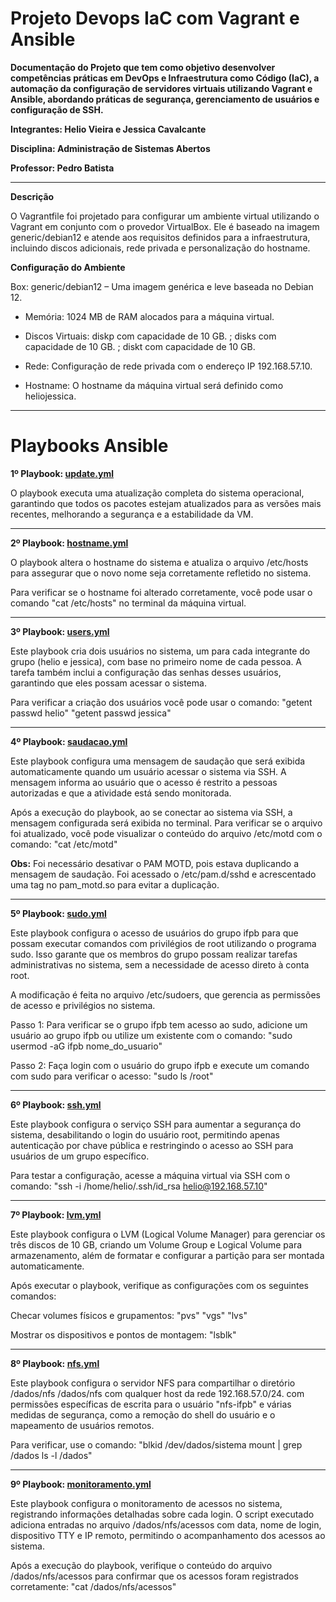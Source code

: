 # Projeto Devops IaC com Vagrant e Ansible 

**Documentação do Projeto que tem como objetivo desenvolver competências práticas em DevOps e Infraestrutura como Código (IaC), a automação da configuração de servidores virtuais utilizando Vagrant e Ansible, abordando práticas de segurança, gerenciamento de usuários e configuração de SSH.**

**Integrantes: Helio Vieira e Jessica Cavalcante**

**Disciplina: Administração de Sistemas Abertos**

**Professor: Pedro Batista**
_______________________________________________________________________________________________

**Descrição**

O Vagrantfile foi projetado para configurar um ambiente virtual utilizando o Vagrant em conjunto com o provedor VirtualBox. Ele é baseado na imagem generic/debian12 e atende aos requisitos definidos para a infraestrutura, incluindo discos adicionais, rede privada e personalização do hostname.

**Configuração do Ambiente**

Box: generic/debian12 – Uma imagem genérica e leve baseada no Debian 12.

- Memória: 1024 MB de RAM alocados para a máquina virtual.

- Discos Virtuais:
diskp com capacidade de 10 GB. ;
disks com capacidade de 10 GB. ;
diskt com capacidade de 10 GB.

- Rede: Configuração de rede privada com o endereço IP 192.168.57.10.

- Hostname: O hostname da máquina virtual será definido como heliojessica.

_______________________________________________________________________________________________

# Playbooks Ansible

**1º  Playbook: [update.yml](https://github.com/RosefieldC/ProjetoVagrantAnsible/blob/main/update.yml)**

O playbook executa uma atualização completa do sistema operacional, garantindo que todos os pacotes estejam atualizados para as versões mais recentes, melhorando a segurança e a estabilidade da VM.

_______________________________________________________________________________________________

**2º Playbook: [hostname.yml](https://github.com/RosefieldC/ProjetoVagrantAnsible/blob/main/hostname.yml)**

O playbook altera o hostname do sistema e atualiza o arquivo /etc/hosts para assegurar que o novo nome seja corretamente refletido no sistema.

Para verificar se o hostname foi alterado corretamente, você pode usar o comando "cat /etc/hosts" no terminal da máquina virtual.

_______________________________________________________________________________________________

**3º  Playbook: [users.yml](https://github.com/RosefieldC/ProjetoVagrantAnsible/blob/main/users.yml)**

Este playbook cria dois usuários no sistema, um para cada integrante do grupo (helio e jessica), com base no primeiro nome de cada pessoa. A tarefa também inclui a configuração das senhas desses usuários, garantindo que eles possam acessar o sistema. 

Para verificar a criação dos usuários você pode usar o comando: "getent passwd helio" "getent passwd jessica" 

_______________________________________________________________________________________________

**4º  Playbook: [saudacao.yml](https://github.com/RosefieldC/ProjetoVagrantAnsible/blob/main/saudacao.yml)**

Este playbook configura uma mensagem de saudação que será exibida automaticamente quando um usuário acessar o sistema via SSH. A mensagem informa ao usuário que o acesso é restrito a pessoas autorizadas e que a atividade está sendo monitorada.

Após a execução do playbook, ao se conectar ao sistema via SSH, a mensagem configurada será exibida no terminal. Para verificar se o arquivo foi atualizado, você pode visualizar o conteúdo do arquivo /etc/motd com o comando: "cat /etc/motd"

**Obs:** Foi necessário desativar o PAM MOTD, pois estava duplicando a mensagem de saudação. Foi acessado o /etc/pam.d/sshd e acrescentado uma tag no pam_motd.so para evitar a duplicação.  
_______________________________________________________________________________________________

**5º Playbook: [sudo.yml](https://github.com/RosefieldC/ProjetoVagrantAnsible/blob/main/sudo.yml)**

Este playbook configura o acesso de usuários do grupo ifpb para que possam executar comandos com privilégios de root utilizando o programa sudo. Isso garante que os membros do grupo possam realizar tarefas administrativas no sistema, sem a necessidade de acesso direto à conta root.

A modificação é feita no arquivo /etc/sudoers, que gerencia as permissões de acesso e privilégios no sistema.

Passo 1: Para verificar se o grupo ifpb tem acesso ao sudo, adicione um usuário ao grupo ifpb ou utilize um existente com o comando: "sudo usermod -aG ifpb nome_do_usuario"

Passo 2: Faça login com o usuário do grupo ifpb e execute um comando com sudo para verificar o acesso: "sudo ls /root"

_______________________________________________________________________________________________

**6º Playbook: [ssh.yml](https://github.com/RosefieldC/ProjetoVagrantAnsible/blob/main/ssh.yml)**

Este playbook configura o serviço SSH para aumentar a segurança do sistema, desabilitando o login do usuário root, permitindo apenas autenticação por chave pública e restringindo o acesso ao SSH para usuários de um grupo específico.

Para testar a configuração, acesse a máquina virtual via SSH com o comando: "ssh -i /home/helio/.ssh/id_rsa helio@192.168.57.10"

_______________________________________________________________________________________________

**7º  Playbook: [lvm.yml](https://github.com/RosefieldC/ProjetoVagrantAnsible/blob/main/lvm.yml)**

Este playbook configura o LVM (Logical Volume Manager) para gerenciar os três discos de 10 GB, criando um Volume Group e Logical Volume para armazenamento, além de formatar e configurar a partição para ser montada automaticamente.

Após executar o playbook, verifique as configurações com os seguintes comandos: 

Checar volumes físicos e grupamentos: "pvs" "vgs" "lvs"

Mostrar os dispositivos e pontos de montagem: "lsblk"

_______________________________________________________________________________________________

**8º Playbook: [nfs.yml](https://github.com/RosefieldC/ProjetoVagrantAnsible/blob/main/nfs.yml)**

Este playbook configura o servidor NFS para compartilhar o diretório /dados/nfs /dados/nfs com qualquer host da rede 192.168.57.0/24. com permissões específicas de escrita para o usuário "nfs-ifpb" e várias medidas de segurança, como a remoção do shell do usuário e o mapeamento de usuários remotos.

Para verificar, use o comando:
"blkid /dev/dados/sistema
mount | grep /dados
ls -l /dados"

_______________________________________________________________________________________________

**9º  Playbook: [monitoramento.yml](https://github.com/RosefieldC/ProjetoVagrantAnsible/blob/main/monitoramento.yml)**

Este playbook configura o monitoramento de acessos no sistema, registrando informações detalhadas sobre cada login. O script executado adiciona entradas no arquivo /dados/nfs/acessos com data, nome de login, dispositivo TTY e IP remoto, permitindo o acompanhamento dos acessos ao sistema.

Após a execução do playbook, verifique o conteúdo do arquivo /dados/nfs/acessos para confirmar que os acessos foram registrados corretamente:
"cat /dados/nfs/acessos"
